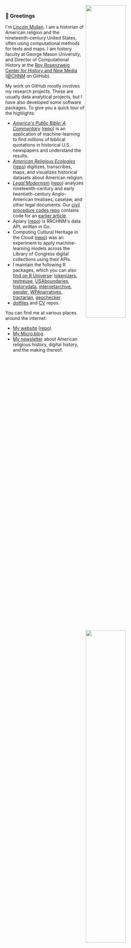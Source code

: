 <a href="https://github.com/lmullen">
<img align="right" width="50%" src="https://github-readme-stats.vercel.app/api?username=lmullen&count_private=true&show_icons=true&hide_rank=true&include_all_commits=true" />
</a>
<a href="https://github.com/lmullen">
<img align="right" width="50%" src="https://github-readme-stats.vercel.app/api/top-langs/?username=lmullen&hide=html,css,tex,vim%20script,rich%20text%20format&langs_count=10&layout=compact" />
</a>

### 🚀 Greetings 

I'm [Lincoln Mullen](https://lincolnmullen.com). I am a historian of American religion and the nineteenth-century United States, often using computational methods for texts and maps. I am history faculty at George Mason University, and Director of Computational History at the [Roy Rosenzweig Center for History and New Media](https://rrchnm.org/) ([@CHNM](https://github.com/chnm) on GitHub).

My work on GitHub mostly involves my research projects. These are usually data analytical projects, but I have also developed some software packages. To give you a quick tour of the highlights:

- [_America's Public Bible: A Commentary_](https://americaspublicbible.org) ([repo](https://github.com/lmullen/americas-public-bible)) is an application of machine-learning to find millions of biblical quotations in historical U.S. newspapers and understand the results.
- [_American Religious Ecologies_](https://religiousecologies.org) ([repo](https://github.com/chnm/relec-website)) digitizes, transcribes, maps, and visualizes historical datasets about American religion.
- [_Legal Modernism_](https://legalmodernism.org) ([repo](https://github.com/lmullen/legal-modernism)) analyzes nineteenth-century and early twentieth-century Anglo-American treatises, caselaw, and other legal documents. Our [civil procedure codes repo](https://github.com/lmullen/civil-procedure-codes) contains code for an [earlier article](https://doi.org/10.1093/ahr/123.1.132).
- Apiary ([repo](https://github.com/chnm/apiary)) is RRCHNM's data API, written in Go. 
- Computing Cultural Heritage in the Cloud ([repo](https://github.com/lmullen/cchc)) was an experiment to apply machine-learning models across the Library of Congress digital collections using their APIs.
- I maintain the following R packages, which you can also [find on R Universe](https://lmullen.r-universe.dev/): [tokenizers](https://github.com/ropensci/tokenizers), [textreuse](https://github.com/ropensci/textreuse), [USAboundaries](https://github.com/ropensci/tokenizers), [historydata](https://github.com/ropensci/historydata), [internetarchive](https://github.com/ropensci/internetarchive), [gender](https://github.com/ropensci/gender), [WPAnarratives](https://github.com/lmullen/WPAnarratives), [tractarian](https://github.com/lmullen/tractarian), [geochecker](https://github.com/lmullen/geochecker).
- [dotfiles](https://github.com/lmullen/dotfiles) and [CV](https://github.com/lmullen/CV) repos.
  
You can find me at various places around the internet:

- [My website](https://lincolnmullen.com) ([repo](https://github.com/lmullen/lincolnmullen.com)).
- [My Micro.blog](https://weblog.lincolnmullen.com/).
- [My newsletter](https://buttondown.email/lmullen) about American religious history, digital history, and the making thereof.
